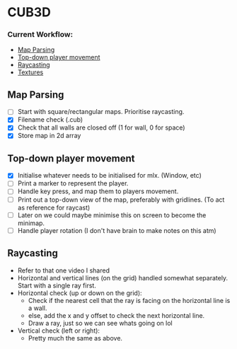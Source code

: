# CUB3D 

### **Current Workflow:**
* [Map Parsing](#map-parsing)
* [Top-down player movement](#top-down-player-movement)
* [Raycasting](#raycasting)
* [Textures]()

## Map Parsing

* [ ] Start with square/rectangular maps. Prioritise raycasting.
* [x] Filename check (.cub)
* [x] Check that all walls are closed off (1 for wall, 0 for space)
* [x] Store map in 2d array

## Top-down player movement

* [x] Initialise whatever needs to be initialised for mlx. (Window, etc)
* [ ] Print a marker to represent the player.
* [ ] Handle key press, and map them to players movement.
* [ ] Print out a top-down view of the map, preferably with gridlines. (To act as reference for raycast)
* [ ] Later on we could maybe minimise this on screen to become the minimap.
* [ ] Handle player rotation (I don't have brain to make notes on this atm)

## Raycasting

* Refer to that one video I shared
* Horizontal and vertical lines (on the grid) handled somewhat separately. Start with a single ray first.
* Horizontal check (up or down on the grid):
	* Check if the nearest cell that the ray is facing on the horizontal line is a wall.
	* else, add the x and y offset to check the next horizontal line.
	* Draw a ray, just so we can see whats going on lol
* Vertical check (left or right):
	* Pretty much the same as above.